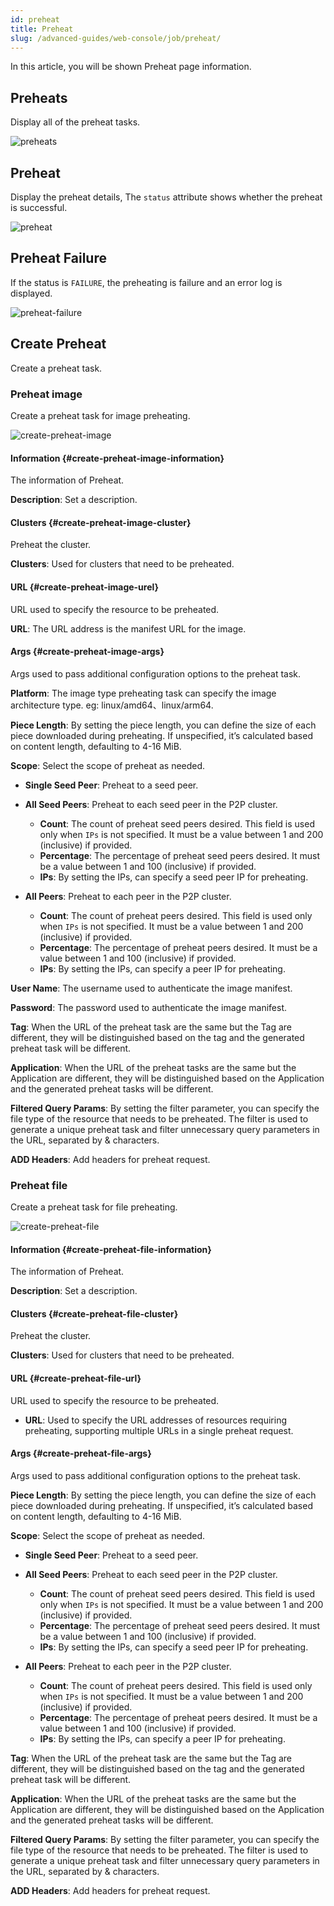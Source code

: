 ```yaml
---
id: preheat
title: Preheat
slug: /advanced-guides/web-console/job/preheat/
---
```


In this article, you will be shown Preheat page information.

## Preheats

Display all of the preheat tasks.

![preheats](../../../resource/advanced-guides/web-console/job/preheat/preheats.png)

## Preheat

Display the preheat details, The `status` attribute shows whether the preheat is successful.

![preheat](../../../resource/advanced-guides/web-console/job/preheat/preheat-success.png)

## Preheat Failure

If the status is `FAILURE`, the preheating is failure and an error log is displayed.

![preheat-failure](../../../resource/advanced-guides/web-console/job/preheat/preheat-failure.png)

## Create Preheat

Create a preheat task.

### Preheat image

Create a preheat task for image preheating.

![create-preheat-image](../../../resource/advanced-guides/web-console/job/preheat/create-preheat-image.png)

#### Information {#create-preheat-image-information}

The information of Preheat.

**Description**: Set a description.

#### Clusters {#create-preheat-image-cluster}

Preheat the cluster.

**Clusters**: Used for clusters that need to be preheated.

#### URL {#create-preheat-image-urel}

URL used to specify the resource to be preheated.

**URL**: The URL address is the manifest URL for the image.

#### Args {#create-preheat-image-args}

Args used to pass additional configuration options to the preheat task.

**Platform**: The image type preheating task can specify the image architecture type. eg: linux/amd64、linux/arm64.

**Piece Length**: By setting the piece length, you can define the size of each piece downloaded during preheating. If unspecified, it’s calculated based on content length, defaulting to 4-16 MiB.

**Scope**: Select the scope of preheat as needed.

- **Single Seed Peer**: Preheat to a seed peer.

- **All Seed Peers**: Preheat to each seed peer in the P2P cluster.
  - **Count**: The count of preheat seed peers desired.
    This field is used only when `IPs` is not specified.
    It must be a value between 1 and 200 (inclusive) if provided.
  - **Percentage**: The percentage of preheat seed peers desired.
    It must be a value between 1 and 100 (inclusive) if provided.
  - **IPs**: By setting the IPs, can specify a seed peer IP for preheating.

- **All Peers**: Preheat to each peer in the P2P cluster.
  - **Count**: The count of preheat peers desired.
    This field is used only when `IPs` is not specified.
    It must be a value between 1 and 200 (inclusive) if provided.
  - **Percentage**: The percentage of preheat peers desired.
    It must be a value between 1 and 100 (inclusive) if provided.
  - **IPs**: By setting the IPs, can specify a peer IP for preheating.

**User Name**: The username used to authenticate the image manifest.

**Password**: The password used to authenticate the image manifest.

**Tag**: When the URL of the preheat task are the same but the Tag are different, they will be distinguished based on the
tag and the generated preheat task will be different.

**Application**: When the URL of the preheat tasks are the same but the Application are different,
they will be distinguished based on the Application and the generated preheat tasks will be different.

**Filtered Query Params**: By setting the filter parameter, you can specify the file type of the resource that needs to be preheated. The filter is used to generate a unique preheat task and filter unnecessary query parameters in the URL, separated by & characters.

**ADD Headers**: Add headers for preheat request.

### Preheat file

Create a preheat task for file preheating.

![create-preheat-file](../../../resource/advanced-guides/web-console/job/preheat/create-preheat-file.png)

#### Information {#create-preheat-file-information}

The information of Preheat.

**Description**: Set a description.

#### Clusters {#create-preheat-file-cluster}

Preheat the cluster.

**Clusters**: Used for clusters that need to be preheated.

#### URL {#create-preheat-file-url}

URL used to specify the resource to be preheated.

- **URL**: Used to specify the URL addresses of resources requiring preheating, supporting multiple URLs in a single preheat request.

#### Args {#create-preheat-file-args}

Args used to pass additional configuration options to the preheat task.

**Piece Length**: By setting the piece length, you can define the size of each piece downloaded during preheating. If unspecified, it’s calculated based on content length, defaulting to 4-16 MiB.

**Scope**: Select the scope of preheat as needed.

- **Single Seed Peer**: Preheat to a seed peer.

- **All Seed Peers**: Preheat to each seed peer in the P2P cluster.
  - **Count**: The count of preheat seed peers desired.
    This field is used only when `IPs` is not specified.
    It must be a value between 1 and 200 (inclusive) if provided.
  - **Percentage**: The percentage of preheat seed peers desired.
    It must be a value between 1 and 100 (inclusive) if provided.
  - **IPs**: By setting the IPs, can specify a seed peer IP for preheating.

- **All Peers**: Preheat to each peer in the P2P cluster.
  - **Count**: The count of preheat peers desired.
    This field is used only when `IPs` is not specified.
    It must be a value between 1 and 200 (inclusive) if provided.
  - **Percentage**: The percentage of preheat peers desired.
    It must be a value between 1 and 100 (inclusive) if provided.
  - **IPs**: By setting the IPs, can specify a peer IP for preheating.

**Tag**: When the URL of the preheat task are the same but the Tag are different, they will be distinguished based on the
tag and the generated preheat task will be different.

**Application**: When the URL of the preheat tasks are the same but the Application are different, they will be distinguished based on the Application and the generated preheat tasks will be different.

**Filtered Query Params**: By setting the filter parameter, you can specify the file type of the resource that needs to be preheated. The filter is used to generate a unique preheat task and filter unnecessary query parameters in the URL, separated by & characters.

**ADD Headers**: Add headers for preheat request.
